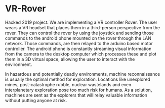 # VR-Rover
Hacked 2019 project. We are implementing a VR controller Rover. The user wears a VR headset that places them in a third-person perspective from the rover. They can control the rover by using the joystick and sending those commands to the android phone mounted on the rover through the LAN network. Those commands, are then relayed to the arduino based motor controller. The android phone is constantly streaming visual information from the camera to the desktop computer which processes these and plot them in a 3D virtual space, allowing the user to interact with the environment.

In hazardous and potentially deadly environments, machine reconnaissance is usually the optimal method for exploration. Locations like unexplored mines, post-catastrophe rubble, nuclear wastelands and even interplanetary exploration pose too much risk for humans. As a solution, machines are sent as the explorers that will relay valuable information without putting anyone at risk.

